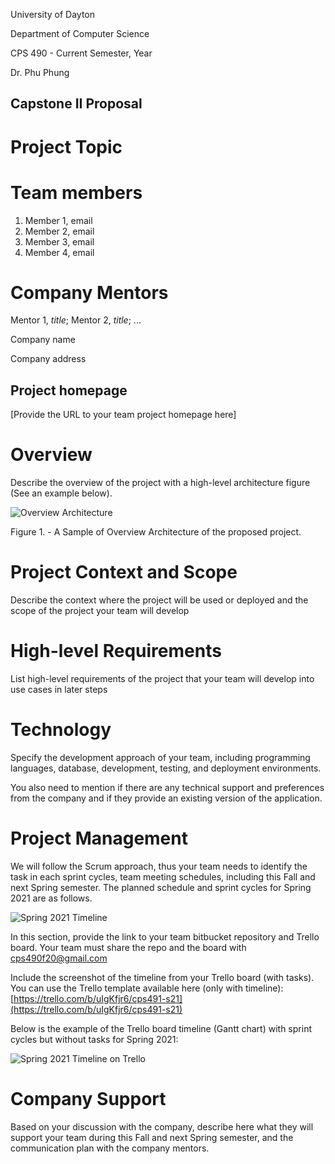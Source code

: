 University of Dayton

Department of Computer Science

CPS 490 - Current Semester, Year

Dr. Phu Phung


## Capstone II Proposal


# Project Topic


# Team members



1.  Member 1, email
2.  Member 2, email
3.  Member 3, email
4.  Member 4, email


# Company Mentors

Mentor 1, _title_; Mentor 2, _title_; ... 

Company name

Company address

## Project homepage

[Provide the URL to your team project homepage here]


# Overview

Describe the overview of the project with a high-level architecture figure (See an example below).


![Overview Architecture](https://capstones-cs-udayton.bitbucket.io/imgs/overview-sample.png "A Sample of Overview Architecture")

Figure 1. - A Sample of Overview Architecture of the proposed project.

# Project Context and Scope

Describe the context where the project will be used or deployed and the scope of the project your team will develop


# High-level Requirements

List high-level requirements of the project that your team will develop into use cases in later steps


# Technology

Specify the development approach of your team, including programming languages, database, development, testing, and deployment environments. 

You also need to mention if there are any technical support and preferences from the company and if they provide an existing version of the application.


# Project Management

We will follow the Scrum approach, thus your team needs to identify the task in each sprint cycles, team meeting schedules, including this Fall and next Spring semester. The planned schedule and sprint cycles for Spring 2021 are as follows. 

![Spring 2021 Timeline](https://capstones-cs-udayton.bitbucket.io/imgs/cps491s21timeline.png "Spring 2021 Timeline")


In this section, provide the link to your team bitbucket repository and Trello board. Your team must share the repo and the board with cps490f20@gmail.com

Include the screenshot of the timeline from your Trello board (with tasks). You can use the Trello template available here (only with timeline): [https://trello.com/b/uIgKfjr6/cps491-s21](https://trello.com/b/uIgKfjr6/cps491-s21)  


Below is the example of the Trello board timeline (Gantt chart) with sprint cycles but without tasks for Spring 2021: 

![Spring 2021 Timeline on Trello](https://capstones-cs-udayton.bitbucket.io/imgs/trello.png "Spring 2021 Timeline")



# Company Support

Based on your discussion with the company, describe here what they will support your team during this Fall and next Spring semester, and the communication plan with the company mentors. 